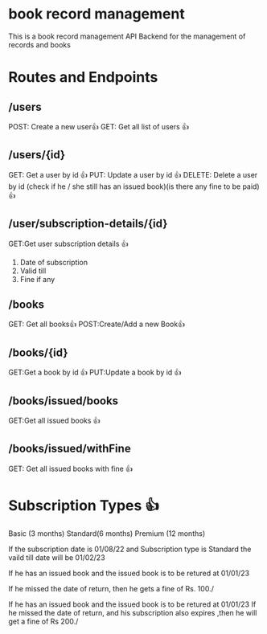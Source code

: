# book  record  management

This is a book record management API Backend for the management of records and books 


# Routes and Endpoints 

## /users 
POST: Create a new user👍 
GET:  Get all list of users 👍


## /users/{id} 
GET: Get a user by id 👍
PUT: Update a user by id 👍
DELETE: Delete a user by id (check if he / she still has an issued book)(is there any fine to be paid)👍

## /user/subscription-details/{id}
GET:Get user subscription details 👍
1. Date of subscription 
2. Valid till
3. Fine if any


## /books 
GET: Get all books👍
POST:Create/Add a new Book👍

## /books/{id}
GET:Get a book by id 👍
PUT:Update a book by id 👍 

##  /books/issued/books
GET:Get all issued books 👍

## /books/issued/withFine
GET: Get all issued books with fine 👍


# Subscription Types 👍
Basic (3 months)
Standard(6 months)
Premium (12 months)

If the subscription date is 01/08/22
and Subscription type is Standard 
the vaild till date will be 01/02/23

If he has an issued book and the issued book is to be retured at 01/01/23

If he missed the date of return, then he gets a fine of Rs. 100./

If he has an issued book and the issued book is to be retured at 01/01/23
If he missed the date of return, and his subscription also expires ,then he will get a fine of Rs 200./
